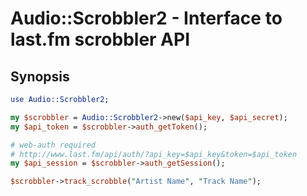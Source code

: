 # Audio::Scrobbler2 - Interface to last.fm scrobbler API

## Synopsis
```perl
use Audio::Scrobbler2;

my $scrobbler = Audio::Scrobbler2->new($api_key, $api_secret);
my $api_token = $scrobbler->auth_getToken();

# web-auth required
# http://www.last.fm/api/auth/?api_key=$api_key&token=$api_token
my $api_session = $scrobbler->auth_getSession();

$scrobbler->track_scrobble("Artist Name", "Track Name");
```